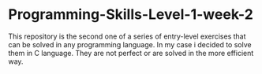 # Programming-Skills-Level-1-week-2

This repository is the second one of a series of entry-level exercises that can be solved in any programming language. In my case i decided to solve them in C language. They are not perfect or are solved in the more efficient way.
